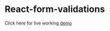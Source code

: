 # React-form-validations

Click here for live working <a href="http://blog.wecodeyoursite.com/react-samples/reactjs-form-validations/" title="reactjs form validations using bootstrap">demo</a>
